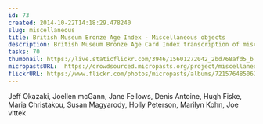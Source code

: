 ```yaml
---
id: 73
created: 2014-10-22T14:18:29.478240
slug: miscellaneous
title: British Museum Bronze Age Index - Miscellaneous objects
description: British Museum Bronze Age Card Index transcription of miscellaneous objects
tasks: 70
thumbnail: https://live.staticflickr.com/3946/15601272042_2bd768afd5_b.jpg
micropastsURL:  https://crowdsourced.micropasts.org/project/miscellaneous
flickrURL: https://www.flickr.com/photos/micropasts/albums/72157648506265018
---
```

Jeff Okazaki, Joellen mcGann, Jane Fellows, Denis Antoine, Hugh Fiske, Maria Christakou, Susan Magyarody, Holly Peterson, Marilyn Kohn, Joe vittek
